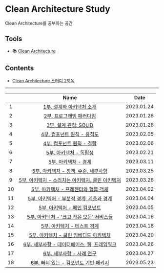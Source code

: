 # Clean Architecture Study

Clean Architecture를 공부하는 공간

## Tools

- 📚 [Clean Architecture](https://ebook.insightbook.co.kr/book/69)

## Contents

- [Clean Architecture 스터디 2회독](https://github.com/cskime/clean-architecture-study/blob/main/summary-2ed.md)

---

|       | Name | Date |
| :---: | :---: | :---: |
| 1 | [1부. 설계와 아키텍처 소개](https://github.com/cskime/clean-architecture-study/blob/main/01-architecture-overview.md) | 2023.01.24 |
| 2 | [2부. 프로그래밍 패러다임](https://github.com/cskime/clean-architecture-study/blob/main/02-paradigm-overview.md) | 2023.01.26 |
| 3 | [3부. 설계 원칙: SOLID](https://github.com/cskime/clean-architecture-study/blob/main/03-SOLID.md) | 2023.01.28 |
| 4 | [4부. 컴포넌트 원칙 - 응집도](https://github.com/cskime/clean-architecture-study/blob/main/04-component-principle-cohesion.md) | 2023.02.05 |
| 5 | [4부. 컴포넌트 원칙 - 결합](https://github.com/cskime/clean-architecture-study/blob/main/04-component-principle-combine.md) | 2023.02.06 |
| 6 | [5부. 아키텍처 - 독립성](https://github.com/cskime/clean-architecture-study/blob/main/05-architecture-independency.md) | 2023.02.21 |
| 7 | [5부. 아키텍처 - 경계](https://github.com/cskime/clean-architecture-study/blob/main/05-architecture-boundary.md) | 2023.03.11 |
| 8 | [5부. 아키텍처 - 정책, 수준, 세부사항](https://github.com/cskime/clean-architecture-study/blob/main/05-architecture-policy-level-business-rule.md) | 2023.03.25 |
| 9 | [5부. 아키텍처 - 소리치는 아키텍처, 클린 아키텍처](https://github.com/cskime/clean-architecture-study/blob/main/05-architecture-clean-architecture.md) | 2023.03.26 |
| 10 | [5부. 아키텍처 - 프레젠터와 험블 객체](https://github.com/cskime/clean-architecture-study/blob/main/05-architecture-humble.md) | 2023.04.02 |
| 11 | [5부. 아키텍처 - 부분적 경계, 계층과 경계](https://github.com/cskime/clean-architecture-study/blob/main/05-architecture-level-boundary.md) | 2023.04.04 |
| 12 | [5부. 아키텍처 - 메인 컴포넌트](https://github.com/cskime/clean-architecture-study/blob/main/05-architecture-main-component.md) | 2023.04.05 |
| 13 | [5부. 아키텍처 - '크고 작은 모든' 서비스들](https://github.com/cskime/clean-architecture-study/blob/main/05-architecture-service.md) | 2023.04.16 |
| 14 | [5부. 아키텍처 - 테스트 경계](https://github.com/cskime/clean-architecture-study/blob/main/05-architecture-test-boundary.md) | 2023.04.18 |
| 15 | [5부. 아키텍처 - 클린 임베디드 아키텍처](https://github.com/cskime/clean-architecture-study/blob/main/05-architecture-clean-embeded-architecture.md) | 2023.04.20 |
| 16 | [6부. 세부사항 - 데이터베이스, 웹, 프레임워크](https://github.com/cskime/clean-architecture-study/blob/main/06-detail-db-web-framework.md) | 2023.04.26 |
| 17 | [6부. 세부사항 - 사례 연구](https://github.com/cskime/clean-architecture-study/blob/main/06-detail-case-study.md) | 2023.04.27 |
| 18 | [6부. 빠져 있는  - 컴포넌트 기반 패키지](https://github.com/cskime/clean-architecture-study/blob/main/06-detail-others.md) | 2023.05.23 |